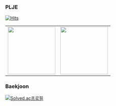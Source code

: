 ### PLJE
[![Hits](https://hits.seeyoufarm.com/api/count/incr/badge.svg?url=https%3A%2F%2Fgithub.com%2FPLJE)](https://hits.seeyoufarm.com)                
<table><tr>
<td valign="top" width="50%">
<img src="https://github-readme-stats.vercel.app/api?username=PLJE&show_icons=true&count_private=true&hide_border=true" style="height: 150px" /></td>

<td valign="top" width="50%">
<img src="https://github-readme-stats.vercel.app/api/top-langs/?username=PLJE&hide_border=true&layout=compact" style="height: 150px" /></td>
</tr></table> 


### Baekjoon
[![Solved.ac프로필](http://mazassumnida.wtf/api/v2/generate_badge?boj=dlwndms2544)](https://solved.ac/dlwndms2544)


